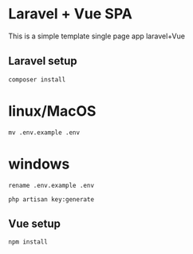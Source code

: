 # Laravel + Vue SPA

This is a simple template single page app laravel+Vue

## Laravel setup
```
composer install
```
# linux/MacOS
```
mv .env.example .env
```
# windows
```
rename .env.example .env
```
```
php artisan key:generate
```

## Vue setup
```
npm install
